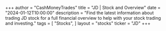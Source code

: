 +++
author = "CashMoneyTrades"
title = "JD | Stock and Overview"
date = "2024-01-12T10:00:00"
description = "Find the latest information about trading JD stock for a full financial overview to help with your stock trading and investing."
tags = [
"Stocks",
]
layout = "stocks"
ticker = "JD"
+++
        


    
        